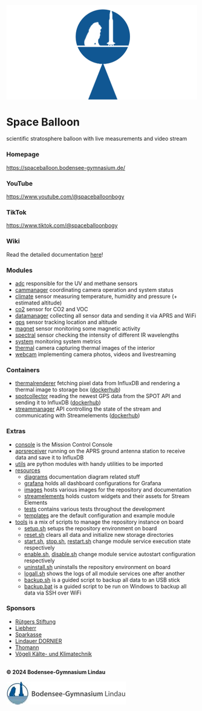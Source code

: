 ![Space Balloon](resources/images/spaceballoon.png "Space Balloon")

# Space Balloon
scientific stratosphere balloon with live measurements and video stream

### Homepage
https://spaceballoon.bodensee-gymnasium.de/

### YouTube
https://www.youtube.com/@spaceballoonbogy

### TikTok
https://www.tiktok.com/@spaceballoonbogy

### Wiki
Read the detailed documentation [here](https://github.com/BOGYLI/SpaceBalloon/wiki)!

### Modules
- [adc](/adc/) responsible for the UV and methane sensors
- [cammanager](/cammanager/) coordinating camera operation and system status
- [climate](/climate/) sensor measuring temperature, humidity and pressure (+ estimated altitude)
- [co2](/co2/) sensor for CO2 and VOC
- [datamanager](/datamanager/) collecting all sensor data and sending it via APRS and WiFi
- [gps](/gps/) sensor tracking location and altitude
- [magnet](/magnet/) sensor monitoring some magnetic activity
- [spectral](/spectral/) sensor checking the intensity of different IR wavelengths
- [system](/system/) monitoring system metrics
- [thermal](/thermal/) camera capturing thermal images of the interior
- [webcam](/webcam/) implementing camera photos, videos and livestreaming

### Containers
- [thermalrenderer](/thermalrenderer/) fetching pixel data from InfluxDB and rendering a thermal image to storage box ([dockerhub](https://hub.docker.com/repository/docker/nikogenia/sp-thermalrenderer))
- [spotcollector](/spotcollector/) reading the newest GPS data from the SPOT API and sending it to InfluxDB ([dockerhub](https://hub.docker.com/repository/docker/nikogenia/sp-spotcollector))
- [streammanager](/streammanager/) API controlling the state of the stream and communicating with Streamelements ([dockerhub](https://hub.docker.com/repository/docker/nikogenia/sp-streammanager))

### Extras
- [console](/console/) is the Mission Control Console
- [aprsreceiver](/aprsreceiver/) running on the APRS ground antenna station to receive data and save it to InfluxDB
- [utils](/utils/) are python modules with handy utilities to be imported
- [resources](/resources/)
  - [diagrams](/resources/diagrams/) documentation diagram related stuff
  - [grafana](/resources/grafana/) holds all dashboard configurations for Grafana
  - [images](/resources/images/) hosts various images for the repository and documentation
  - [streamelements](/resources/streamelements/) holds custom widgets and their assets for Stream Elements
  - [tests](/resources/tests/) contains various tests throughout the development
  - [templates](/resources/templates/) are the default configuration and example module
- [tools](/tools/) is a mix of scripts to manage the repository instance on board
  - [setup.sh](/tools/setup.sh) setups the repository environment on board
  - [reset.sh](/tools/reset.sh) clears all data and initialize new storage directories
  - [start.sh](/tools/start.sh), [stop.sh](/tools/stop.sh), [restart.sh](/tools/restart.sh) change module service execution state respectively
  - [enable.sh](/tools/enable.sh), [disable.sh](/tools/disable.sh) change module service autostart configuration respectively
  - [uninstall.sh](/tools/uninstall.sh) uninstalls the repository environment on board
  - [logall.sh](/tools/logall.sh) shows the logs of all module services one after another
  - [backup.sh](/tools/backup.sh) is a guided script to backup all data to an USB stick
  - [backup.bat](/tools/backup.bat) is a guided script to be run on Windows to backup all data via SSH over WiFi

### Sponsors
- [Rütgers Stiftung](https://ruetgers-stiftung.de/)
- [Liebherr](https://www.liebherr.com/)
- [Sparkasse](https://www.sparkasse.de/)
- [Lindauer DORNIER](https://www.lindauerdornier.com/de)
- [Thomann](https://thomann.biz/)
- [Vögeli Kälte- und Klimatechnik](https://voegeli-thomas-kuehl-u-klimatechnik.weblocator.de/)

\
**© 2024 Bodensee-Gymnasium Lindau**\
\
![BOGY](resources/images/bogy.jpg "BOGY")
